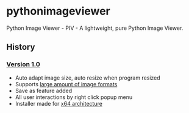 # pythonimageviewer
Python Image Viewer - PIV - A lightweight, pure Python Image Viewer.

## History
### [Version 1.0]()
* Auto adapt image size, auto resize when program resized
* Supports [large amount of image formats](https://pillow.readthedocs.io/en/stable/handbook/image-file-formats.html)
* Save as feature added
* All user interactions by right click popup menu
* Installer made for [x64 architecture](https://github.com/loitd/pythonimageviewer/raw/master/piv-setup-1.0-x64.msi)
